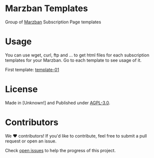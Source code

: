 # Marzban Templates
Group of [Marzban](https://github.com/Gozargah/Marzban) Subscription Page templates

# Usage

You can use wget, curl, ftp and ... to get html files for each subscription templates for your Marzban. Go to each template to see usage of it.

First template: [template-01](https://github.com/mohamadpython/marzban-templates/tree/master/template-01)

# License

Made in [Unknown!] and Published under [AGPL-3.0](./LICENSE).

# Contributors

We ❤️ contributors! If you'd like to contribute, feel free to submit a pull request or open an issue.

Check [open issues](https://github.com/MuhammadAshouri/marzban-templates/issues) to help the progress of this project.
